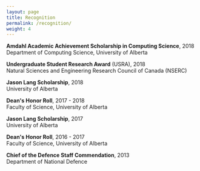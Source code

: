 ```yaml
---
layout: page
title: Recognition
permalink: /recognition/
weight: 4
---
```

  
  **Amdahl Academic Achievement Scholarship in Computing Science**, 2018  
  Department of Computing Science, University of Alberta
  
  **Undergraduate Student Research Award** (USRA), 2018  
  Natural Sciences and Engineering Research Council of Canada (NSERC)

  **Jason Lang Scholarship**, 2018  
  University of Alberta
  
  **Dean's Honor Roll**, 2017 - 2018  
  Faculty of Science, University of Alberta
  
  **Jason Lang Scholarship**, 2017  
  University of Alberta
  
  **Dean's Honor Roll**, 2016 - 2017  
  Faculty of Science, University of Alberta
  
  **Chief of the Defence Staff Commendation**, 2013  
  Department of National Defence
